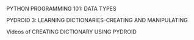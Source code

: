 PYTHON PROGRAMMING 101: DATA TYPES 

PYDROID 3: LEARNING DICTIONARIES-CREATING AND MANIPULATING 

Videos of CREATING DICTIONARY USING PYDROID 
